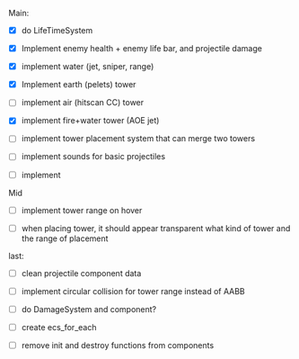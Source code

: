 Main:
- [x] do LifeTimeSystem
- [x] Implement enemy health + enemy life bar, and projectile damage
- [x] implement water (jet, sniper, range)
- [x] Implement earth (pelets) tower
- [ ] implement air (hitscan CC) tower
- [x] implement fire+water tower (AOE jet)
- [ ] implement tower placement system that can merge two towers
- [ ] implement sounds for basic projectiles
- [ ] implement 


Mid
- [ ] implement tower range on hover
- [ ] when placing tower, it should appear transparent what kind of tower and the range of placement


last:
- [ ] clean projectile component data
- [ ] implement circular collision for tower range instead of AABB 
- [ ] do DamageSystem and component?
- [ ] create ecs_for_each
- [ ] remove init and destroy functions from components

